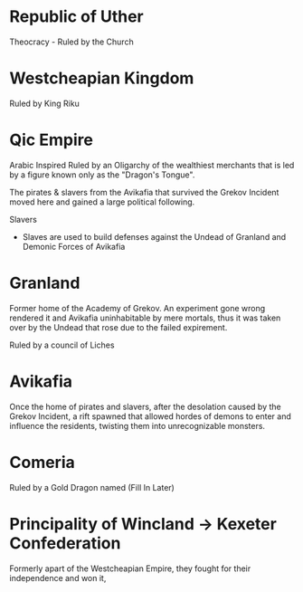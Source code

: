 # Republic of Uther
Theocracy - Ruled by the Church

# Westcheapian Kingdom
Ruled by King Riku

# Qic Empire
Arabic Inspired
Ruled by an Oligarchy of the wealthiest merchants that is led by a figure known only as the "Dragon's Tongue". 

The pirates & slavers from the Avikafia that survived the Grekov Incident moved here and gained a large political following. 

Slavers
- Slaves are used to build defenses against the Undead of Granland and Demonic Forces of Avikafia

# Granland
Former home of the Academy of Grekov. An experiment gone wrong rendered it and Avikafia uninhabitable by mere mortals, thus it was taken over by the Undead that rose due to the failed expirement.

Ruled by a council of Liches

# Avikafia
Once the home of pirates and slavers, after the desolation caused by the Grekov Incident, a rift spawned that allowed hordes of demons to enter and influence the residents, twisting them into unrecognizable monsters. 

# Comeria
Ruled by a Gold Dragon named (Fill In Later)

# Principality of Wincland -> Kexeter Confederation
Formerly apart of the Westcheapian Empire, they fought for their independence and won it, 